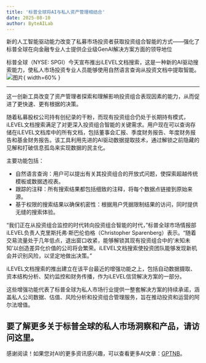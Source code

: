 ```yaml
---
title: '标普全球将AI与私人资产管理相结合'
date: 2025-08-10
author: ByteAILab
---
```


新的人工智能驱动能力改变了私募市场投资者获取投资组合智能的方式——强化了标普全球在向金融专业人士提供企业级GenAI解决方案方面的领导地位

标普全球（NYSE: SPGI）今天宣布推出iLEVEL文档搜索，这是一种新的AI驱动搜索能力，使私人市场投资专业人员能够使用自然语言查询从投资文档中提取智能。![图片](https://ai-techpark.com/wp-content/uploads/SP.jpg){ width=60% }

---
这一创新工具改变了资产管理者探索和理解影响投资组合表现因素的能力，从而促进了更快速、更有根据的决策。

随着私募股权公司持有创纪录的干粉，而现有投资组合仍处于长期持有模式，iLEVEL文档搜索满足了对更深入投资组合智能的关键需求。用户现在可以查询存储在iLEVEL文档库中的所有文档，包括董事会汇报、季度财务报告、年度财务报告和基金财务报告。该工具利用先进的AI驱动数据提取技术，通过解锁之前隐藏的见解和打破信息孤岛来实现数据的民主化。

主要功能包括：

- 自然语言查询：用户可以提出有关其投资组合的开放式问题，使探索超越传统模板或数据透视表。
- 跟踪的注释：所有搜索结果都包括细致的注释，将每个数据点链接到原始来源。
- 基于权限的搜索结果以确保机密性：根据用户凭据限制结果的访问，同时提供无缝的搜索体验。

“我们正在从投资组合监控的时代转向投资组合智能的时代，”标普全球市场情报部iLEVEL负责人克里斯托弗·斯巴伦伯格（Christopher Sparenberg）表示。“随着交易流量处于几年低点，退出窗口收紧，能够解锁其现有投资组合中的‘未知未知’以创造差异化价值的公司将会繁荣。iLEVEL文档搜索使投资团队能够发现新机会并识别风险，以坚定地做出决策。”

iLEVEL文档搜索的推出建立在该平台最近的增强功能之上，包括自动数据摄取、资本结构分析、契约监控和财务传播，作为iLEVEL信贷解决方案的一部分。

这些增强功能代表了标普全球为私人市场行业提供一整套解决方案的持续承诺，涵盖私人公司数据、估值、风险分析和投资组合管理服务，旨在推动投资和运营的阿尔法增值。

要了解更多关于标普全球的私人市场洞察和产品，请访问这里。
---
感谢阅读！如果您对AI的更多资讯感兴趣，可以查看更多AI文章：[GPTNB](https://gptnb.com)。